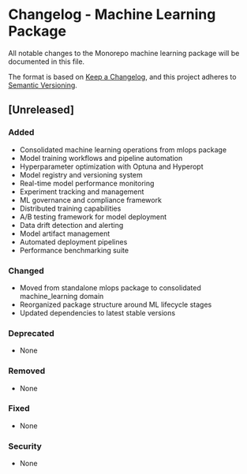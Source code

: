 # Changelog - Machine Learning Package

All notable changes to the Monorepo machine learning package will be documented in this file.

The format is based on [Keep a Changelog](https://keepachangelog.com/en/1.1.0/),
and this project adheres to [Semantic Versioning](https://semver.org/spec/v2.0.0.html).

## [Unreleased]

### Added
- Consolidated machine learning operations from mlops package
- Model training workflows and pipeline automation
- Hyperparameter optimization with Optuna and Hyperopt
- Model registry and versioning system
- Real-time model performance monitoring
- Experiment tracking and management
- ML governance and compliance framework
- Distributed training capabilities
- A/B testing framework for model deployment
- Data drift detection and alerting
- Model artifact management
- Automated deployment pipelines
- Performance benchmarking suite

### Changed
- Moved from standalone mlops package to consolidated machine_learning domain
- Reorganized package structure around ML lifecycle stages
- Updated dependencies to latest stable versions

### Deprecated
- None

### Removed
- None

### Fixed
- None

### Security
- None